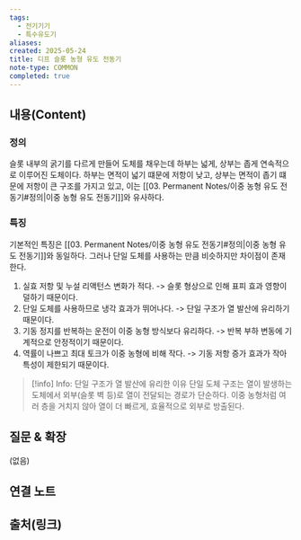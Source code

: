 ```yaml
---
tags:
  - 전기기기
  - 특수유도기
aliases: 
created: 2025-05-24
title: 디프 슬롯 농형 유도 전동기
note-type: COMMON
completed: true
---
```


## 내용(Content)
### 정의
슬롯 내부의 굵기를 다르게 만들어 도체를 채우는데 하부는 넓게, 상부는 좁게 연속적으로 이루어진 도체이다. 하부는 면적이 넓기 떄문에 저항이 낮고, 상부는 면적이 좁기 떄문에 저항이 큰 구조를 가지고 있고, 이는 [[03. Permanent Notes/이중 농형 유도 전동기#정의|이중 농형 유도 전동기]]와 유사하다.

### 특징
기본적인 특징은 [[03. Permanent Notes/이중 농형 유도 전동기#정의|이중 농형 유도 전동기]]와 동일하다. 그러나 단일 도체를 사용하는 만큼 비슷하지만 차이점이 존재한다.

1. 실효 저항 및 누설 리액턴스 변화가 적다. -> 슬롯 형상으로 인해 표피 효과 영향이 덜하기 때문이다.
2. 단일 도체를 사용하므로 냉각 효과가 뛰어나다. -> 단일 구조가 열 발산에 유리하기 때문이다.
3. 기동 정지를 반복하는 운전이 이중 농형 방식보다 유리하다. -> 반복 부하 변동에 기계적으로 안정적이기 때문이다.
4. 역률이 나쁘고 최대 토크가 이중 농형에 비해 작다. -> 기동 저항 증가 효과가 작아 특성이 제한되기 때문이다.

>[!info] Info: 단일 구조가 열 발산에 유리한 이유
>단일 도체 구조는 열이 발생하는 도체에서 외부(슬롯 벽 등)로 열이 전달되는 경로가 단순하다. 이중 농형처럼 여러 층을 거치지 않아 열이 더 빠르게, 효율적으로 외부로 방출된다.

## 질문 & 확장

(없음)

## 연결 노트

## 출처(링크)

